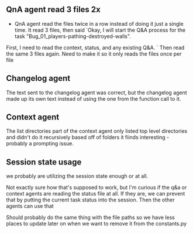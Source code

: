 ## QnA agent read 3 files 2x

- QnA agent read the files twice in a row instead of doing it just a single time. It read 3 files, then said `Okay, I will start the Q&A process for the task "Bug_01_players-pathing-destroyed-walls".

First, I need to read the context, status, and any existing Q&A.
`  Then read the same 3 files again.  Need to make it so it only reads the files once per file

## Changelog agent

The text sent to the changelog agent was correct, but the changelog agent made up its own text instead of using the one from the function call to it.

## Context agent

The list directories part of the context agent only listed top level directories and didn't do it recursively based off of folders it fiinds interesting - probably a prompting issue.

## Session state usage

we probably are utilizing the session state enough or at all. 

Not exactly sure how that's supposed to work, but I'm curious if the q&a or context agents are reading the status file at all. If they are, we can prevent that by putting the current task status into the session. Then the other agents can use that

Should probably do the same thing with the file paths so we have less places to update later on when we want to remove it from the constants.py